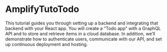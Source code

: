 # AmplifyTutoTodo
This tutorial guides you through setting up a backend and integrating that backend with your React app. You will create a “Todo app” with a GraphQL API and to store and retrieve items in a cloud database. In addition, we’ll demonstrate how to authenticate users, communicate with our API, and set up continuous deployment and hosting.
